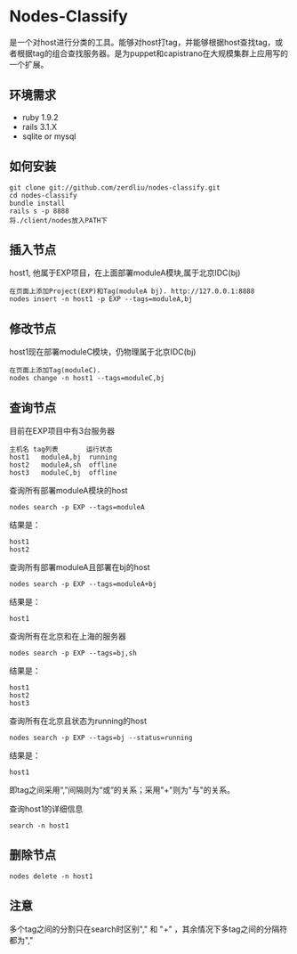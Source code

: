 # Nodes-Classify 
是一个对host进行分类的工具。能够对host打tag，并能够根据host查找tag，或者根据tag的组合查找服务器。是为puppet和capistrano在大规模集群上应用写的一个扩展。

## 环境需求

  - ruby 1.9.2
  - rails 3.1.X
  - sqlite or mysql

## 如何安装

	git clone git://github.com/zerdliu/nodes-classify.git
	cd nodes-classify
	bundle install
	rails s -p 8888
	将./client/nodes放入PATH下

## 插入节点
host1, 他属于EXP项目，在上面部署moduleA模块,属于北京IDC(bj)

	在页面上添加Project(EXP)和Tag(moduleA bj). http://127.0.0.1:8888
	nodes insert -n host1 -p EXP --tags=moduleA,bj

## 修改节点
host1现在部署moduleC模块，仍物理属于北京IDC(bj)

	在页面上添加Tag(moduleC).
	nodes change -n host1 --tags=moduleC,bj

## 查询节点
目前在EXP项目中有3台服务器

	主机名	tag列表		运行状态
	host1	moduleA,bj	running
	host2	moduleA,sh	offline
	host3	moduleC,bj	offline

查询所有部署moduleA模块的host

	nodes search -p EXP --tags=moduleA

结果是：

	host1
	host2

查询所有部署moduleA且部署在bj的host

	nodes search -p EXP --tags=moduleA+bj

结果是：

	host1

查询所有在北京和在上海的服务器

	nodes search -p EXP --tags=bj,sh

结果是：

	host1
	host2
	host3

查询所有在北京且状态为running的host

	nodes search -p EXP --tags=bj --status=running


结果是：

	host1

即tag之间采用“,”间隔则为“或”的关系；采用"+"则为"与"的关系。

查询host1的详细信息

	search -n host1


## 删除节点

	nodes delete -n host1


## 注意
多个tag之间的分割只在search时区别"," 和 "+" ，其余情况下多tag之间的分隔符都为","



